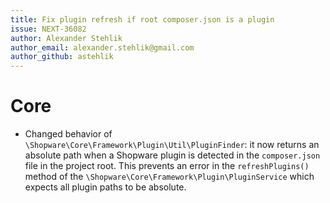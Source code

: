```yaml
---
title: Fix plugin refresh if root composer.json is a plugin
issue: NEXT-36082
author: Alexander Stehlik
author_email: alexander.stehlik@gmail.com
author_github: astehlik
---
```

# Core
* Changed behavior of `\Shopware\Core\Framework\Plugin\Util\PluginFinder`: it now returns an absolute path when a Shopware plugin is detected in the `composer.json` file in the project root. This prevents an error in the `refreshPlugins()` method of the `\Shopware\Core\Framework\Plugin\PluginService` which expects all plugin paths to be absolute.
